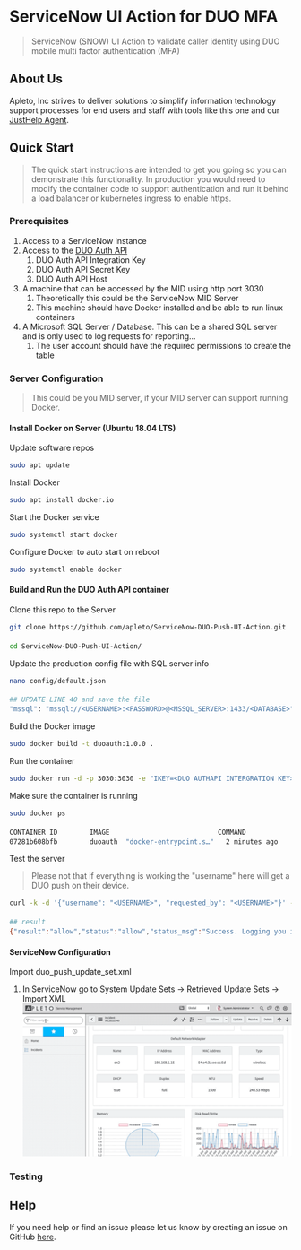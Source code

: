# ServiceNow UI Action for DUO MFA

> ServiceNow (SNOW) UI Action to validate caller identity using DUO mobile multi factor authentication (MFA)

## About Us
Apleto, Inc strives to deliver solutions to simplify information technology support processes for end users and staff with tools like this one and our [JustHelp Agent](https://www.apleto.com/justhelp).



## Quick Start
> The quick start instructions are intended to get you going so you can demonstrate this functionality.  In production you would need to modify the container code to support authentication and run it behind a load balancer or kubernetes ingress to enable https.

### Prerequisites
1.  Access to a ServiceNow instance
2.  Access to the [DUO Auth API](https://duo.com/docs/authapi)
    1.  DUO Auth API Integration Key
    2.  DUO Auth API Secret Key
    3.  DUO Auth API Host
3.  A machine that can be accessed by the MID using http port 3030
    1.  Theoretically this could be the ServiceNow MID Server
    2.  This machine should have Docker installed and be able to run linux containers
4.  A Microsoft SQL Server / Database.  This can be a shared SQL server and is only used to log requests for reporting...
    1.  The user account should have the required permissions to create the table

### Server Configuration

> This could be you MID server, if your MID server can support running Docker.

#### Install Docker on Server (Ubuntu 18.04 LTS)

Update software repos

```bash
sudo apt update
```

Install Docker

```bash
sudo apt install docker.io
```

Start the Docker service

```bash
sudo systemctl start docker
```

Configure Docker to auto start on reboot

```bash
sudo systemctl enable docker
```

#### Build and Run the DUO Auth API container

Clone this repo to the Server

```bash
git clone https://github.com/apleto/ServiceNow-DUO-Push-UI-Action.git

cd ServiceNow-DUO-Push-UI-Action/
```

Update the production config file with SQL server info

```bash
nano config/default.json

## UPDATE LINE 40 and save the file
"mssql": "mssql://<USERNAME>:<PASSWORD>@<MSSQL_SERVER>:1433/<DATABASE>"
```

Build the Docker image

```bash
sudo docker build -t duoauth:1.0.0 .
```

Run the container

```bash
sudo docker run -d -p 3030:3030 -e "IKEY=<DUO AUTHAPI INTERGRATION KEY>" -e "SKEY=<DUO AUTHAPI SECRET KEY" -e "HOST=asdf" duoauth:1.0.0
```

Make sure the container is running

```bash
sudo docker ps

CONTAINER ID        IMAGE                           COMMAND                  CREATED             STATUS              PORTS                              NAMES
07281b608bfb        duoauth  "docker-entrypoint.s…"   2 minutes ago       Up 2 minutes        3000/tcp, 0.0.0.0:3030->3030/tcp   gallant_mcclintock
```

Test the server
> Please not that if everything is working the "username" here will get a DUO push on their device.

```bash
curl -k -d '{"username": "<USERNAME>", "requested_by": "<USERNAME>"}' -H 'Content-Type: application/json' http://localhost:3030/auth

## result
{"result":"allow","status":"allow","status_msg":"Success. Logging you in..."}

```


#### ServiceNow Configuration

Import duo_push_update_set.xml

1. In ServiceNow go to System Update Sets -> Retrieved Update Sets -> Import XML
![Import Update Set](docs/import_updateset.gif)


### Testing


## Help

If you need help or find an issue please let us know by creating an issue on GitHub [here](https://github.com/apleto/ServiceNow-DUO-Push-UI-Action/issues/new).
